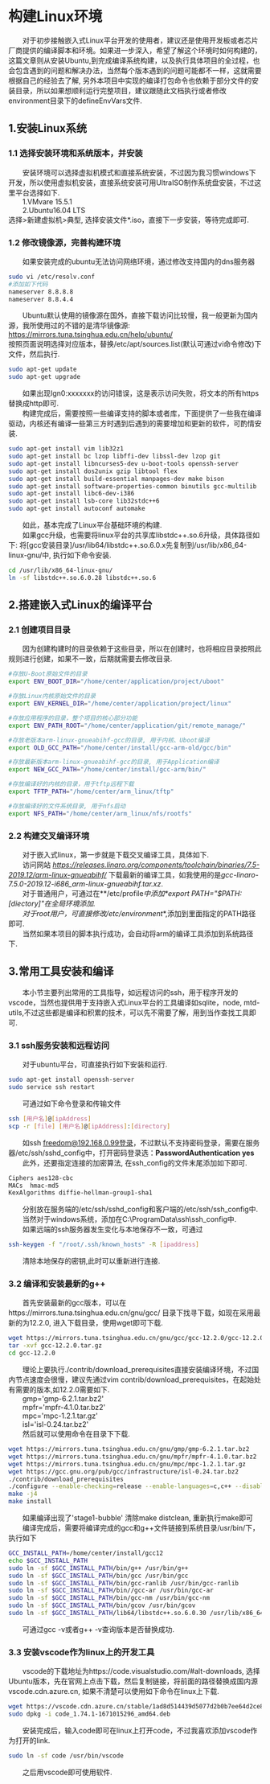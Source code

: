 # 构建Linux环境

&emsp;&emsp;对于初步接触嵌入式Linux平台开发的使用者，建议还是使用开发板或者芯片厂商提供的编译脚本和环境。如果进一步深入，希望了解这个环境时如何构建的，这篇文章则从安装Ubuntu,到完成编译系统构建，以及执行具体项目的全过程，也会包含遇到的问题和解决办法，当然每个版本遇到的问题可能都不一样，这就需要根据自己的经验去了解, 另外本项目中实现的编译打包命令也依赖于部分文件的安装目录，所以如果想顺利运行完整项目，建议跟随此文档执行或者修改environment目录下的defineEnvVars文件.<br/>

## 1.安装Linux系统

### 1.1 选择安装环境和系统版本，并安装

&emsp;&emsp;安装环境可以选择虚拟机模式和直接系统安装，不过因为我习惯windows下开发，所以使用虚拟机安装，直接系统安装可用UltraISO制作系统盘安装，不过这里平台选择如下.<br/>
&emsp;&emsp;1.VMvare 15.5.1 <br/>
&emsp;&emsp;2.Ubuntu16.04 LTS <br/>
选择>新建虚拟机>典型, 选择安装文件*.iso，直接下一步安装，等待完成即可.<br/>

### 1.2 修改镜像源，完善构建环境

&emsp;&emsp;如果安装完成的ubuntu无法访问网络环境，通过修改支持国内的dns服务器<br />
```bash
sudo vi /etc/resolv.conf
#添加如下代码
nameserver 8.8.8.8
nameserver 8.8.4.4
```
&emsp;&emsp;Ubuntu默认使用的镜像源在国外，直接下载访问比较慢，我一般更新为国内源，我所使用过的不错的是清华镜像源: https://mirrors.tuna.tsinghua.edu.cn/help/ubuntu/<br/>
按照页面说明选择对应版本，替换/etc/apt/sources.list(默认可通过vi命令修改)下文件，然后执行.<br/>

```bash
sudo apt-get update
sudo apt-get upgrade
```

&emsp;&emsp;如果出现Ign0:xxxxxxx的访问错误，这是表示访问失败，将文本的所有https替换成http即可.<br/>
&emsp;&emsp;构建完成后，需要按照一些编译支持的脚本或者库，下面提供了一些我在编译驱动，内核还有编译一些第三方时遇到后遇到的需要增加和更新的软件，可酌情安装.<br/>

```bash
sudo apt-get install vim lib32z1
sudo apt-get install bc lzop libffi-dev libssl-dev lzop git
sudo apt-get install libncurses5-dev u-boot-tools openssh-server 
sudo apt-get install dos2unix gzip libtool flex
sudo apt-get install build-essential manpages-dev make bison
sudo apt-get install software-properties-common binutils gcc-multilib 
sudo apt-get install libc6-dev-i386
sudo apt-get install lsb-core lib32stdc++6
sudo apt-get install autoconf automake
```

&emsp;&emsp;如此，基本完成了Linux平台基础环境的构建.<br/>
&emsp;&emsp;如果gcc升级，也需要将linux平台的共享库libstdc++.so.6升级，具体路径如下:
将[gcc安装目录]/usr/lib64/libstdc++.so.6.0.x先复制到/usr/lib/x86_64-linux-gnu/中, 执行如下命令安装.<br/>

```bash
cd /usr/lib/x86_64-linux-gnu/
ln -sf libstdc++.so.6.0.28 libstdc++.so.6
```

## 2.搭建嵌入式Linux的编译平台

### 2.1 创建项目目录

&emsp;&emsp;因为创建构建时的目录依赖于这些目录，所以在创建时，也将相应目录按照此规则进行创建，如果不一致，后期就需要去修改目录.<br/>

```bash
#存放U-Boot原始文件的目录
export ENV_BOOT_DIR="/home/center/application/project/uboot"

#存放Linux内核原始文件的目录
export ENV_KERNEL_DIR="/home/center/application/project/linux"

#存放应用程序的目录，整个项目的核心部分功能
export ENV_PATH_ROOT="/home/center/application/git/remote_manage/"

#存放老版本arm-linux-gnueabihf-gcc的目录, 用于内核、Uboot编译
export OLD_GCC_PATH="/home/center/install/gcc-arm-old/gcc/bin"

#存放最新版本arm-linux-gnueabihf-gcc的目录, 用于Application编译
export NEW_GCC_PATH="/home/center/install/gcc-arm/bin/"

#存放编译好的内核的目录，用于tftp远程下载
export TFTP_PATH="/home/center/arm_linux/tftp"

#存放编译好的文件系统目录, 用于nfs启动
export NFS_PATH="/home/center/arm_linux/nfs/rootfs"
```

### 2.2 构建交叉编译环境

&emsp;&emsp;对于嵌入式linux，第一步就是下载交叉编译工具，具体如下.<br/>
&emsp;&emsp;访问网站 *https://releases.linaro.org/components/toolchain/binaries/7.5-2019.12/arm-linux-gnueabihf/* 下载最新的编译工具，如我使用的是*gcc-linaro-7.5.0-2019.12-i686_arm-linux-gnueabihf.tar.xz*.<br/>
&emsp;&emsp;对于普通用户，可通过在**/etc/profile**中添加*export PATH="$PATH:[diectory]"*在全局环境添加.<br/>
&emsp;&emsp;对于root用户，可直接修改**/etc/environment**,添加到里面指定的PATH路径即可.<br/>
&emsp;&emsp;当然如果本项目的脚本执行成功，会自动将arm的编译工具添加到系统路径下.<br/>

## 3.常用工具安装和编译

&emsp;&emsp;本小节主要列出常用的工具指导，如远程访问的ssh，用于程序开发的vscode，当然也提供用于支持嵌入式Linux平台的工具编译如sqlite，node, mtd-utils,不过这些都是编译和积累的技术，可以先不需要了解，用到当作查找工具即可.<br/>

### 3.1 ssh服务安装和远程访问

&emsp;&emsp;对于ubuntu平台，可直接执行如下安装和运行.<br/>

```bash
sudo apt-get install openssh-server
sudo service ssh restart
```

&emsp;&emsp;可通过如下命令登录和传输文件 <br/>

```bash
ssh [用户名]@[ipAddress]
scp -r [file] [用户名]@[ipAddress]:[directory]
```

&emsp;&emsp;如ssh freedom@192.168.0.99登录，不过默认不支持密码登录，需要在服务器/etc/ssh/sshd_config中，打开密码登录选：**PasswordAuthentication yes** <br/>
&emsp;&emsp;此外，还要指定连接的加密算法, 在ssh_config的文件末尾添加如下即可.<br/>

```bash
Ciphers aes128-cbc
MACs  hmac-md5
KexAlgorithms diffie-hellman-group1-sha1
```

&emsp;&emsp;分别放在服务端的/etc/ssh/sshd_config和客户端的/etc/ssh/ssh_config中.<br/>
&emsp;&emsp;当然对于windows系统，添加在C:\ProgramData\ssh\ssh_config中.<br/>
&emsp;&emsp;如果远端的ssh服务器发生变化与本地保存不一致，可通过 <br/>

```bash
ssh-keygen -f "/root/.ssh/known_hosts" -R [ipaddress]
```

&emsp;&emsp;清除本地保存的密钥,此时可以重新进行连接.<br/>

### 3.2 编译和安装最新的g++

&emsp;&emsp;首先安装最新的gcc版本，可以在https://mirrors.tuna.tsinghua.edu.cn/gnu/gcc/ 目录下找寻下载，如现在采用最新的为12.2.0, 进入下载目录，使用wget即可下载.<br/>

```bash
wget https://mirrors.tuna.tsinghua.edu.cn/gnu/gcc/gcc-12.2.0/gcc-12.2.0.tar.gz
tar -xvf gcc-12.2.0.tar.gz
cd gcc-12.2.0
```

&emsp;&emsp;理论上要执行./contrib/download_prerequisites直接安装编译环境，不过国内节点速度会很慢，建议先通过vim contrib/download_prerequisites，在起始处有需要的版本,如12.2.0需要如下.<br/>
&emsp;&emsp;gmp='gmp-6.2.1.tar.bz2'<br/>
&emsp;&emsp;mpfr='mpfr-4.1.0.tar.bz2'<br/>
&emsp;&emsp;mpc='mpc-1.2.1.tar.gz'<br/>
&emsp;&emsp;isl='isl-0.24.tar.bz2'<br/>
&emsp;&emsp;然后就可以使用命令在目录下下载.<br/>

```bash
wget https://mirrors.tuna.tsinghua.edu.cn/gnu/gmp/gmp-6.2.1.tar.bz2
wget https://mirrors.tuna.tsinghua.edu.cn/gnu/mpfr/mpfr-4.1.0.tar.bz2
wget https://mirrors.tuna.tsinghua.edu.cn/gnu/mpc/mpc-1.2.1.tar.gz
wget https://gcc.gnu.org/pub/gcc/infrastructure/isl-0.24.tar.bz2
./contrib/download_prerequisites
./configure --enable-checking=release --enable-languages=c,c++ --disable-multilib --prefix=/home/center/install/gcc12/
make -j4
make install
```

&emsp;&emsp;如果编译出现了'stage1-bubble' 清除make distclean, 重新执行make即可 <br/>
&emsp;&emsp;编译完成后，需要将编译完成的gcc和g++文件链接到系统目录/usr/bin/下，执行如下 <br/>

```bash
GCC_INSTALL_PATH=/home/center/install/gcc12
echo $GCC_INSTALL_PATH
sudo ln -sf $GCC_INSTALL_PATH/bin/g++ /usr/bin/g++
sudo ln -sf $GCC_INSTALL_PATH/bin/gcc /usr/bin/gcc
sudo ln -sf $GCC_INSTALL_PATH/bin/gcc-ranlib /usr/bin/gcc-ranlib
sudo ln -sf $GCC_INSTALL_PATH/bin//gcc-ar /usr/bin/gcc-ar
sudo ln -sf $GCC_INSTALL_PATH/bin/gcc-nm /usr/bin/gcc-nm
sudo ln -sf $GCC_INSTALL_PATH/bin/gcov /usr/bin/gcov
sudo ln -sf $GCC_INSTALL_PATH/lib64/libstdc++.so.6.0.30 /usr/lib/x86_64-linux-gnu/libstdc++.so.6
```

&emsp;&emsp;可通过gcc -v或者g++ -v查询版本是否替换成功.<br/>

### 3.3 安装vscode作为linux上的开发工具

&emsp;&emsp;vscode的下载地址为https://code.visualstudio.com/#alt-downloads, 选择Ubuntu版本，先在官网上点击下载，然后复制链接，将前面的路径替换成国内源vscode.cdn.azure.cn, 如果不清楚可以使用如下命令在linux上下载.<br/>

```bash
wget https://vscode.cdn.azure.cn/stable/1ad8d514439d5077d2b0b7ee64d2ce82a9308e5a/code_1.74.1-1671015296_amd64.deb
sudo dpkg -i code_1.74.1-1671015296_amd64.deb
```

&emsp;&emsp;安装完成后，输入code即可在linux上打开code，不过我喜欢添加vscode作为打开的link.<br/>

```bash
sudo ln -sf code /usr/bin/vscode
```

&emsp;&emsp;之后用vscode即可使用软件.<br/>
